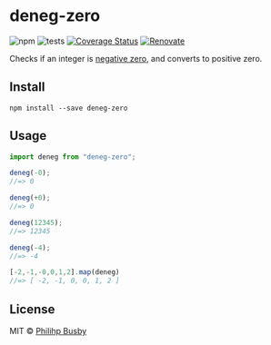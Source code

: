 # deneg-zero

![npm](https://img.shields.io/npm/v/deneg-zero)
![tests](https://github.com/philihp/deneg-zero/workflows/tests/badge.svg)
[![Coverage Status](https://coveralls.io/repos/github/philihp/deneg-zero/badge.svg?branch=master)](https://coveralls.io/github/philihp/deneg-zero?branch=master)
[![Renovate](https://img.shields.io/badge/renovate-enabled-brightgreen.svg)](https://renovatebot.com)

Checks if an integer is [negative zero](http://en.wikipedia.org/wiki/Signed_zero), and converts to positive zero.

## Install

```
npm install --save deneg-zero
```

## Usage

```js
import deneg from "deneg-zero";

deneg(-0);
//=> 0

deneg(+0);
//=> 0

deneg(12345);
//=> 12345

deneg(-4);
//=> -4

[-2,-1,-0,0,1,2].map(deneg)
//=> [ -2, -1, 0, 0, 1, 2 ]
```

## License

MIT © [Philihp Busby](https://philihp.com)
